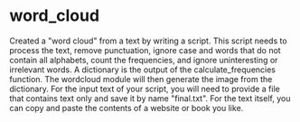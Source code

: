 # word_cloud
Created a "word cloud" from a text by writing a script. This script needs to process the text, remove punctuation, ignore case and words that do not contain all alphabets, 
count the frequencies, and ignore uninteresting or irrelevant words. A dictionary is the output of the calculate_frequencies function. The wordcloud module will then generate 
the image from the dictionary. For the input text of your script, you will need to provide a file that contains text only and save it by name "final.txt". 
For the text itself, you can copy and paste the contents of a website or book you like.
